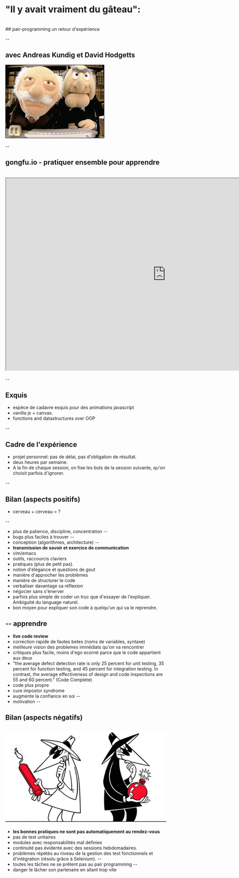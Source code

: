 # "Il y avait vraiment du gâteau":

<br/>
## pair-programming un retour d'expérience

--

## avec Andreas Kundig et David Hodgetts

![muppetspairprogramming.jpg](/images/muppetspairprogramming.jpg)

--

## gongfu.io - pratiquer ensemble pour apprendre

<br/>
<iframe src="http://gongfu.io/" width="1000" height="600"></iframe>

-- 

## Exquis

- espèce de cadavre exquis pour des animations javascript
- vanilla js + canvas.
- functions and datastructures over OOP


-- 

## Cadre de l'expérience

- projet personnel: pas de délai, pas d'obligation de résultat.
- deux heures par semaine. 
- A la fin de chaque session, on fixe les buts de la session suivante, qu'on choisit parfois d'ignorer.

--

## Bilan (aspects positifs)

- cerveau + cerveau = ?

-- 
- plus de patience, discipline, concentration 
--
- bugs plus faciles à trouver
--
- conception (algorithmes, architecture)
--
- **transmission de savoir et exercice de communication**
- vim/emacs
- outils, raccourcis claviers
- pratiques (plus de petit pas).
- notion d'élégance et questions de gout
- manière d'approcher les problèmes
- manière de structurer le code
- verbaliser davantage sa réflexion
- négocier sans s'énerver
- parfois plus simple de coder un truc que d'essayer de l'expliquer. Ambiguité du language naturel.
- bon moyen pour expliquer son code à quelqu'un qui va le reprendre.

--
apprendre
--
- **live code review**
- correction rapide de fautes betes (noms de variables, syntaxe)
- meilleure vision des problemes immédiats qu'on va rencontrer
- critiques plus facile, moins d'ego ecorné parce que le code appartient aux deux
- "the average defect detection rate is only 25 percent for unit testing, 35 percent for function testing, and 45 percent for integration testing. In contrast, the average effectiveness of design and code inspections are 55 and 60 percent." (Code Complete)
- code plus propre
- cure impostor syndrome
- augmente la confiance en soi
--
- motivation
--

## Bilan (aspects négatifs)

![badpair.jpg](/images/spy_vs_spy.jpg)
--

- **les bonnes pratiques ne sont pas automatiquement au rendez-vous**
- pas de test unitaires
- modules avec responsabilités mal définies 
- continuité pas évidente avec des sessions hebdomadaires.
- problèmes répétés au niveau de la gestion des test fonctionnels et d'intégration (résolu grâce à Selenium).
--
- toutes les tâches ne se prêtent pas au pair programming
--
- danger le lâcher son partenaire en allant trop vite